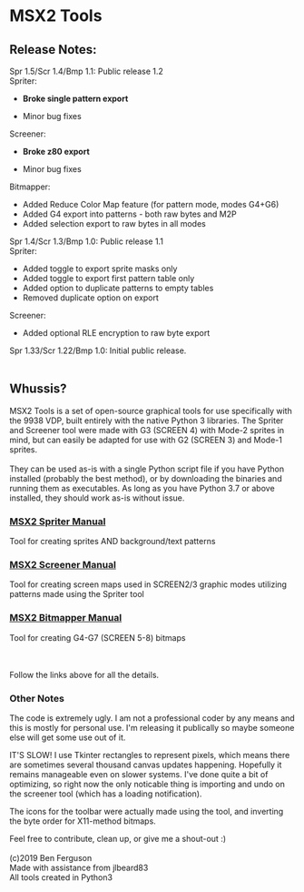 # MSX2 Tools

## Release Notes:
Spr 1.5/Scr 1.4/Bmp 1.1: Public release 1.2<br>
Spriter:<br>
- <b>Broke single pattern export</b>
+ Minor bug fixes<br>

Screener:<br>
- <b>Broke z80 export</b>
+ Minor bug fixes<br>

Bitmapper:<br>
+ Added Reduce Color Map feature (for pattern mode, modes G4+G6)<br>
+ Added G4 export into patterns - both raw bytes and M2P<br>
+ Added selection export to raw bytes in all modes<br>

Spr 1.4/Scr 1.3/Bmp 1.0: Public release 1.1<br>
Spriter:<br>
+ Added toggle to export sprite masks only<br>
+ Added toggle to export first pattern table only<br>
+ Added option to duplicate patterns to empty tables<br>
+ Removed duplicate option on export<br>

Screener:<br>
+ Added optional RLE encryption to raw byte export<br>

Spr 1.33/Scr 1.22/Bmp 1.0: Initial public release.<br>
<br>
## Whussis?
MSX2 Tools is a set of open-source graphical tools for use specifically with the 9938 VDP, built entirely with the native Python 3 libraries. The Spriter and Screener tool were made with G3 (SCREEN 4) with Mode-2 sprites in mind, but can easily be adapted for use with G2 (SCREEN 3) and Mode-1 sprites.<br>
<br>
They can be used as-is with a single Python script file if you have Python installed (probably the best method), or by downloading the binaries and running them as executables. As long as you have Python 3.7 or above installed, they should work as-is without issue. 
<br>
### [MSX2 Spriter Manual](./spriter-manual.md)
Tool for creating sprites AND background/text patterns
### [MSX2 Screener Manual](./screener-manual.md)
Tool for creating screen maps used in SCREEN2/3 graphic modes utilizing patterns made using the Spriter tool
### [MSX2 Bitmapper Manual](./bitmapper-manual.md)
Tool for creating G4-G7 (SCREEN 5-8) bitmaps

<br><br>
Follow the links above for all the details.<br>

### Other Notes

The code is extremely ugly. I am not a professional coder by any means and this is mostly for personal use. I'm releasing it publically so maybe someone else will get some use out of it. 

IT'S SLOW! I use Tkinter rectangles to represent pixels, which means there are sometimes several thousand canvas updates happening. Hopefully it remains manageable even on slower systems. I've done quite a bit of optimizing, so right now the only noticable thing is importing and undo on the screener tool (which has a loading notification).

The icons for the toolbar were actually made using the tool, and inverting the byte order for X11-method bitmaps.

Feel free to contribute, clean up, or give me a shout-out :)<br>
<br>
(c)2019 Ben Ferguson<br>
Made with assistance from jlbeard83<br>
All tools created in Python3 

